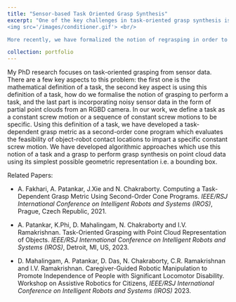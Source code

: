```yaml
---
title: "Sensor-based Task Oriented Grasp Synthesis"
excerpt: "One of the key challenges in task-oriented grasp synthesis is to mathematically represent a task. In our work, we represent a task as a sequence of constant screw motions. Given a grasp (pair of antipodal contact locations) we can evaluate its feasibility for imparting the desired constant screw motion using our proposed task-dependent grasp metric. More recently, we have developed a neural network-based approach which solves the inverse problem, i.e. given an object representation in terms of a partial point cloud, obtained from an RGBD sensor, and a task in terms of a screw axis, compute a good grasping region for the robot to grasp the object and impart the desired constant screw motion. For more details please the [project page](https://irsl-sbu.github.io/Task-Oriented-Grasping-from-Point-Cloud-Representation/).
<img src='/images/conditioner.gif'> <br/>

More recently, we have formalized the notion of regrasping in order to satify the motion constraints. Using our task-dependent grasp metric and a manipulation plan we are able to compute whether there is a need to regrasp an object while executing the manipulation plan or a single grasp would suffice."

collection: portfolio
---
```


My PhD research focuses on task-oriented grasping from sensor data. There are a few key aspects to this problem: the first one is the mathematical definition of a task, the second key aspect is using this definition of a task, how do we formalise the notion of grasping to perform a task, and the last part is incorporating noisy sensor data in the form of partial point clouds from an RGBD camera. In our work, we define a task as a constant screw motion or a sequence of constant screw motions to be specific. Using this definition of a task, we have developed a task-dependent grasp metric as a second-order cone program which evaluates the feasibility of object-robot contact locations to impart a specific constant screw motion. We have developed algorithmic approaches which use this notion of a task and a grasp to perform grasp synthesis on point cloud data using its simplest possible geometric representation i.e. a bounding box. 

Related Papers: 
* A. Fakhari, A. Patankar, J.Xie and N. Chakraborty. Computing a Task-Dependent Grasp Metric Using Second-Order Cone Programs. <i>IEEE/RSJ International Conference on Intelligent Robots and Systems (IROS)</i>, Prague, Czech Republic, 2021.

* A. Patankar, K.Phi, D. Mahalingam,  N. Chakraborty and I.V. Ramakrishnan. Task-Oriented Grasping with Point Cloud Representation of Objects. <i>IEEE/RSJ International Conference on Intelligent Robots and Systems (IROS)</i>, Detroit, MI, US, 2023.

* D. Mahalingam, A. Patankar, D. Das, N. Chakraborty, C.R. Ramakrishnan and I.V. Ramakrishnan. Caregiver-Guided Robotic Manipulation to Promote Independence of People with Significant Locomotor Disability. Workshop on Assistive Robotics for Citizens, <i>IEEE/RSJ International Conference on Intelligent Robots and Systems (IROS)</i> 2023.